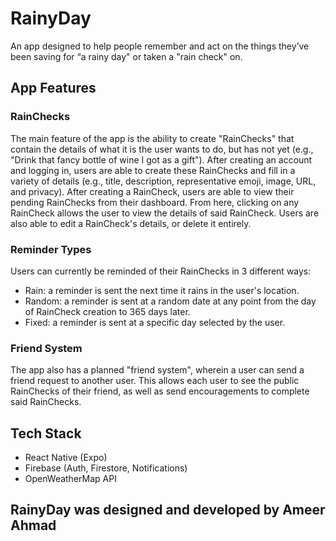 # RainyDay

An app designed to help people remember and act on the things they’ve been saving for “a rainy day" or taken a "rain check" on.

## App Features

### RainChecks
The main feature of the app is the ability to create "RainChecks" that contain the details of what it is the user wants to do, but has not yet (e.g., "Drink that fancy bottle of wine I got as a gift"). After creating an account and logging in, users are able to create these RainChecks and fill in a variety of details (e.g., title, description, representative emoji, image, URL, and privacy). After creating a RainCheck, users are able to view their pending RainChecks from their dashboard. From here, clicking on any RainCheck allows the user to view the details of said RainCheck. Users are also able to edit a RainCheck's details, or delete it entirely.

### Reminder Types
Users can currently be reminded of their RainChecks in 3 different ways:
- Rain: a reminder is sent the next time it rains in the user's location.
- Random: a reminder is sent at a random date at any point from the day of RainCheck creation to 365 days later.
- Fixed: a reminder is sent at a specific day selected by the user.

### Friend System
The app also has a planned "friend system", wherein a user can send a friend request to another user. This allows each user to see the public RainChecks of their friend, as well as send encouragements to complete said RainChecks.

## Tech Stack
- React Native (Expo)
- Firebase (Auth, Firestore, Notifications)
- OpenWeatherMap API

## RainyDay was designed and developed by Ameer Ahmad
